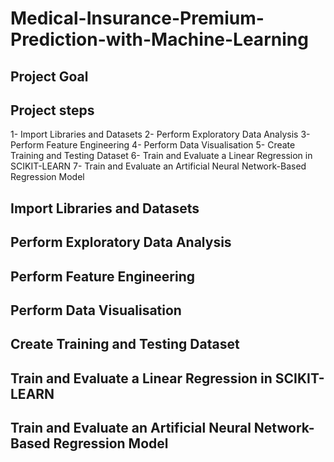 # Medical-Insurance-Premium-Prediction-with-Machine-Learning

## Project Goal

## Project steps

1- Import Libraries and Datasets
2- Perform Exploratory Data Analysis
3- Perform Feature Engineering
4- Perform Data Visualisation
5- Create Training and Testing Dataset
6- Train and Evaluate a Linear Regression in SCIKIT-LEARN
7- Train and Evaluate an Artificial Neural Network-Based Regression Model

## Import Libraries and Datasets

## Perform Exploratory Data Analysis

## Perform Feature Engineering

## Perform Data Visualisation

## Create Training and Testing Dataset

## Train and Evaluate a Linear Regression in SCIKIT-LEARN

## Train and Evaluate an Artificial Neural Network-Based Regression Model
